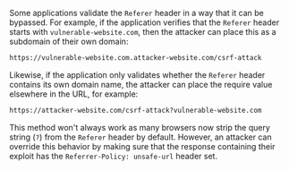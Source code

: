 Some applications validate the `Referer` header in a way that it can be bypassed. For example, if the application verifies that the `Referer` header starts with `vulnerable-website.com`, then the attacker can place this as a subdomain of their own domain:
```txt
https://vulnerable-website.com.attacker-website.com/csrf-attack
```

Likewise, if the application only validates whether the `Referer` header contains its own domain name, the attacker can place the require value elsewhere in the URL, for example:
```txt
https://attacker-website.com/csrf-attack?vulnerable-website.com
```
This method won't always work as many browsers now strip the query string (`?`) from the `Referer` header by default. However, an attacker can override this behavior by making sure that the response containing their exploit has the `Referrer-Policy: unsafe-url` header set.